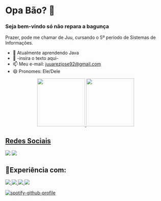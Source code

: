# Opa Bão? 👋
### Seja bem-vindo só não repara a bagunça

Prazer, pode me chamar de Juu, cursando o 5º período de Sistemas de Informações.

- 🔭 Atualmente aprendendo Java
- 🤔 -insira o texto aqui-
- 📫 Meu e-mail: juuarezjose92@gmail.com
- 😄 Pronomes: Ele/Dele

<div align="center">
  <a href="https://github.com/Juudoido">
  <img height="150em" src="https://github-readme-stats.vercel.app/api?username=LongDayJ&show_icons=true&theme=nord&include_all_commits=true&count_private=true"/>
  <img height="150em" src="https://github-readme-stats.vercel.app/api/top-langs/?username=LongDayJ&layout=compact&langs_count=7&theme=nord"/>
</div>

<div>
<h2>Redes Sociais</h2> 
  <a href="https://www.twitch.tv/juudoido" target="_blank"><img src="https://img.shields.io/badge/Twitch-9146FF?style=for-the-badge&logo=twitch&logoColor=white" target="_blank"></a>
  <a href="https://www.instagram.com/juarezj.junior/" target="_blank"><img src="https://img.shields.io/badge/-Instagram-%23E4405F?style=for-the-badge&logo=instagram&logoColor=white" target="_blank"></a>
</div>

###

<div>
<h2>🔋Experiência com:</h2>
<a href="https://github.com/LongDayJ">
<img src="https://img.shields.io/badge/HTML5-E34F26?style=for-the-badge&logo=html5&logoColor=white">
<img src="https://img.shields.io/badge/Python-14354C?style=for-the-badge&logo=python&logoColor=white">
<img src="https://img.shields.io/badge/CSS3-1572B6?style=for-the-badge&logo=css3&logoColor=white">
<img src=https://img.shields.io/badge/Java-ED8B00?style=for-the-badge&logo=openjdk&logoColor=white>
</div>

[![spotify-github-profile](https://spotify-github-profile.vercel.app/api/view?uid=31dc3ie6uevmckaekvhhmb3enkmi&cover_image=true&theme=novatorem&show_offline=false&background_color=121212&interchange=true&bar_color=4e5eb1&bar_color_cover=false)](https://spotify-github-profile.vercel.app/api/view?uid=31dc3ie6uevmckaekvhhmb3enkmi&redirect=true)
